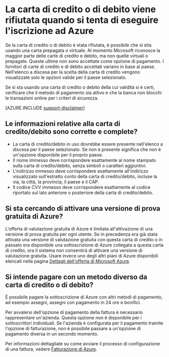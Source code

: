 <properties
	pageTitle="Carta di credito o debito rifiutata al momento dell'iscrizione | Microsoft Azure"
	description="Vengono illustrate le cause più comuni dei problemi relativi all'iscrizione a Microsoft Azure con una carta di credito o di debito che viene rifiutata."
	services="billing"
	documentationCenter=""
	authors="jiangchen79"
	manager="felixwu"
	editor=""
	tags="top-support-issue"
	keywords="carta di credito rifiutata, carta di debito rifiutata, carta di credito non accettata, carta di credito non riconosciuta"/>

<tags
	ms.service="billing"
	ms.workload="na"
	ms.tgt_pltfrm="ibiza"
	ms.devlang="na"
	ms.topic="article"
	ms.date="06/01/2016"
	ms.author="cjiang"/>

# La carta di credito o di debito viene rifiutata quando si tenta di eseguire l'iscrizione ad Azure
Se la carta di credito o di debito è stata rifiutata, è possibile che si stia usando una carta prepagata o virtuale. Al momento Microsoft riconosce la maggior parte delle carte di credito e debito, ma non quelle virtuali o prepagate. Queste ultime non sono accettate come opzione di pagamento. I fornitori di carte di credito e di debito accettati variano in base al paese. Nell'elenco a discesa per la scelta della carta di credito vengono visualizzate solo le opzioni valide per il paese selezionato.

Se si sta usando una carta di credito o debito della cui validità si è certi, verificare che il metodo di pagamento sia attivo e che la banca non blocchi le transazioni online per i criteri di sicurezza.

[AZURE.INCLUDE [support-disclaimer](../includes/support-disclaimer.md)]

## Le informazioni relative alla carta di credito/debito sono corrette e complete?
- La carta di credito/debito in uso dovrebbe essere presente nell'elenco a discesa per il paese selezionato. Se non è presente significa che non è un'opzione disponibile per il proprio paese.
- Il nome immesso deve corrispondere esattamente al nome stampato sulla carta di credito/debito, senza simboli o caratteri aggiuntivi.
- L'indirizzo immesso deve corrispondere esattamente all'indirizzo visualizzato sull'estratto conto della carta di credito/debito, incluse la via, la città, la provincia, il paese e il CAP.
- Il codice CVV immesso deve corrispondere esattamente al codice riportato sul lato anteriore o posteriore della carta di credito/debito.

## Si sta cercando di attivare una versione di prova gratuita di Azure?
L'offerta di valutazione gratuita di Azure è limitata all'attivazione di una versione di prova gratuita per ogni utente. Se in precedenza era già stata attivata una versione di valutazione gratuita con questa carta di credito o in passato era disponibile una sottoscrizione di Azure collegata a questa carta di credito, ora il sistema non consentirà di attivare una versione di valutazione gratuita. Usare invece uno degli altri piani di Azure disponibili elencati nella pagina [Dettagli dell'offerta di Microsoft Azure](https://azure.microsoft.com/support/legal/offer-details/).

## Si intende pagare con un metodo diverso da carta di credito o di debito?
È possibile pagare la sottoscrizione di Azure con altri metodi di pagamento, ad esempio assegni, assegni con pagamento in 24 ore e bonifici.

Per avvalersi dell'opzione di pagamento della fattura è necessario rappresentare un'azienda. Questa opzione non è disponibile per i sottoscrittori individuali. Se l'azienda è configurata per il pagamento tramite l'opzione di fatturazione, non è possibile passare a un'opzione di pagamento diversa in un secondo momento.

Per informazioni dettagliate su come avviare il processo di configurazione di una fattura, vedere [Fatturazione di Azure](https://azure.microsoft.com/pricing/invoicing/).

<!---HONumber=AcomDC_0713_2016-->